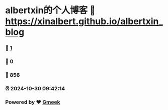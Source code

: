 # albertxin的个人博客 :link: https://xinalbert.github.io/albertxin_blog 
### :page_facing_up: [1](https://xinalbert.github.io/albertxin_blog/tag.html) 
### :speech_balloon: 0 
### :hibiscus: 856 
### :alarm_clock: 2024-10-30 09:42:14 
### Powered by :heart: [Gmeek](https://github.com/Meekdai/Gmeek)
